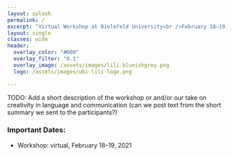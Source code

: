 ```yaml
---
layout: splash
permalink: /
excerpt: "Virtual Workshop at Bielefeld University<br />February 18–19, 2021"
layout: single
classes: wide
header:
  overlay_color: "#000"
  overlay_filter: "0.1"
  overlay_image: /assets/images/lili-blueishgrey.png
  logo: /assets/images/ubi-lili-logo.png

---
```


TODO: Add a short description of the workshop or and/or our take on creativity in language and communication (can we post text from the short summary we sent to the participants?)


### Important Dates:

* Workshop: virtual, February 18–19, 2021


